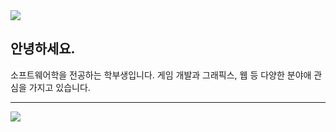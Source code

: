 <img src="https://capsule-render.vercel.app/api?type=wave&color=timeAuto&height=80&section=header&text=capsule%20render&fontSize=0" />

## 안녕하세요.
소프트웨어학을 전공하는 학부생입니다.
게임 개발과 그래픽스, 웹 등 다양한 분야애 관심을 가지고 있습니다.

---


<img src="https://capsule-render.vercel.app/api?type=wave&color=timeAuto&height=80&section=footer&text=capsule%20render&fontSize=0" />
